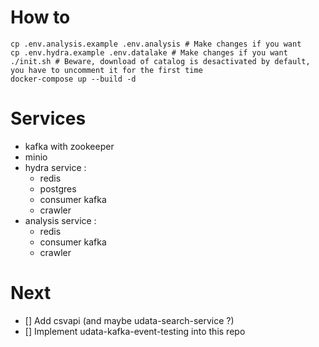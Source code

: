 # How to

```
cp .env.analysis.example .env.analysis # Make changes if you want
cp .env.hydra.example .env.datalake # Make changes if you want
./init.sh # Beware, download of catalog is desactivated by default, you have to uncomment it for the first time
docker-compose up --build -d
```

# Services

- kafka with zookeeper
- minio
- hydra service :
  - redis
  - postgres
  - consumer kafka
  - crawler
- analysis service :
  - redis
  - consumer kafka
  - crawler

# Next

- [] Add csvapi (and maybe udata-search-service ?)
- [] Implement udata-kafka-event-testing into this repo  

